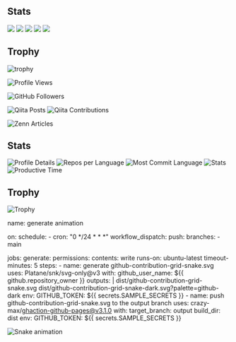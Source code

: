 ## Stats
![](http://github-profile-summary-cards.vercel.app/api/cards/profile-details?username=Saaatsuki&theme=gruvbox)
![](http://github-profile-summary-cards.vercel.app/api/cards/repos-per-language?username=Saaatsuki&theme=gruvbox)
![](http://github-profile-summary-cards.vercel.app/api/cards/most-commit-language?username=Saaatsuki&theme=gruvbox)
![](http://github-profile-summary-cards.vercel.app/api/cards/stats?username=Saaatsuki&theme=gruvbox)
![](http://github-profile-summary-cards.vercel.app/api/cards/productive-time?username=Saaatsuki&theme=gruvbox&utcOffset=9)

## Trophy
![trophy](https://github-profile-trophy.vercel.app/?username=Keichan15&theme=gruvbox)


![Profile Views](https://komarev.com/ghpvc/?username=Saaatsuki)

![GitHub Followers](https://img.shields.io/github/followers/Saaatsuki?label=follow&logo=github&style=flat)

![Qiita Posts](https://qiita-badge.apiapi.app/s/Saaatsuki/posts.svg)
![Qiita Contributions](https://qiita-badge.apiapi.app/s/Saaatsuki/contributions.svg)

![Zenn Articles](https://badgen.org/img/zenn/Saaatsuki/articles?style=plastic)

## Stats
![Profile Details](http://github-profile-summary-cards.vercel.app/api/cards/profile-details?username=Saaatsuki&theme=gruvbox)
![Repos per Language](http://github-profile-summary-cards.vercel.app/api/cards/repos-per-language?username=Saaatsuki&theme=gruvbox)
![Most Commit Language](http://github-profile-summary-cards.vercel.app/api/cards/most-commit-language?username=Saaatsuki&theme=gruvbox)
![Stats](http://github-profile-summary-cards.vercel.app/api/cards/stats?username=Saaatsuki&theme=gruvbox)
![Productive Time](http://github-profile-summary-cards.vercel.app/api/cards/productive-time?username=Saaatsuki&theme=gruvbox&utcOffset=9)

## Trophy
![Trophy](https://github-profile-trophy.vercel.app/?username=Saaatsuki&theme=gruvbox)

name: generate animation

on:
  schedule:
    - cron: "0 */24 * * *"
  workflow_dispatch:
  push:
    branches:
    - main

jobs:
  generate:
    permissions: 
      contents: write
    runs-on: ubuntu-latest
    timeout-minutes: 5
    steps:
      - name: generate github-contribution-grid-snake.svg
        uses: Platane/snk/svg-only@v3
        with:
          github_user_name: ${{ github.repository_owner }}
          outputs: |
            dist/github-contribution-grid-snake.svg
            dist/github-contribution-grid-snake-dark.svg?palette=github-dark
        env:
          GITHUB_TOKEN: ${{ secrets.SAMPLE_SECRETS }}
      - name: push github-contribution-grid-snake.svg to the output branch
        uses: crazy-max/ghaction-github-pages@v3.1.0
        with:
          target_branch: output
          build_dir: dist
        env:
          GITHUB_TOKEN: ${{ secrets.SAMPLE_SECRETS }}


![Snake animation](https://raw.githubusercontent.com/Saaatsuki/PythonPractice/output/github-contribution-grid-snake.svg)




<!--
**Saaatsuki/Saaatsuki** is a ✨ _special_ ✨ repository because its `README.md` (this file) appears on your GitHub profile.

Here are some ideas to get you started:

- 🔭 I’m currently working on ...
- 🌱 I’m currently learning ...
- 👯 I’m looking to collaborate on ...
- 🤔 I’m looking for help with ...
- 💬 Ask me about ...
- 📫 How to reach me: ...
- 😄 Pronouns: ...
- ⚡ Fun fact: ...
-->
